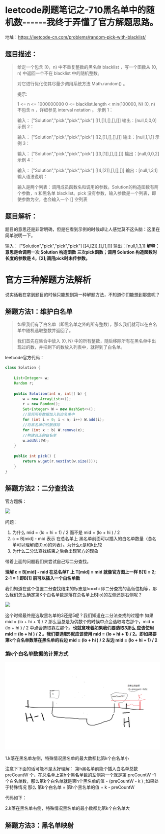 # leetcode刷题笔记之-710黑名单中的随机数------我终于弄懂了官方解题思路。



地址：https://leetcode-cn.com/problems/random-pick-with-blacklist/

## 题目描述：

> 给定一个包含 [0，n) 中不重复整数的黑名单 blacklist ，写一个函数从 [0, n) 中返回一个不在 blacklist 中的随机整数。
>
> 对它进行优化使其尽量少调用系统方法 Math.random() 。
>
> 提示:
>
> 1 <= n <= 1000000000
> 0 <= blacklist.length < min(100000, N)
> [0, n) 不包含 n ，详细参见 interval notation 。
> 示例 1：
>
> 输入：
> ["Solution","pick","pick","pick"]
> [[1,[]],[],[],[]]
> 输出：[null,0,0,0]
> 示例 2：
>
> 输入：
> ["Solution","pick","pick","pick"]
> [[2,[]],[],[],[]]
> 输出：[null,1,1,1]
> 示例 3：
>
> 输入：
> ["Solution","pick","pick","pick"]
> [[3,[1]],[],[],[]]
> 输出：[null,0,0,2]
> 示例 4：
>
> 输入： 
> ["Solution","pick","pick","pick"]
> [[4,[2]],[],[],[]]
> 输出：[null,1,3,1]
> 输入语法说明：
>
> 输入是两个列表：调用成员函数名和调用的参数。Solution的构造函数有两个参数，n 和黑名单 blacklist。pick 没有参数，输入参数是一个列表，即使参数为空，也会输入一个 [] 空列表

## 题目解析：

题目的意思还是非常明确，但是在看到示例的时候却让人感觉莫不这头脑：这里在简单说明一下。

输入： 
["Solution","pick","pick","pick"] 
[[4,[2]],[],[],[]]
输出：[null,1,3,1]
 **解释：意思是会调用一次 Solution 构造函数 三次pick函数；调用 Solution 构造函数时长度的参数是 4，[2];调用pick时未传参数。**

# 官方三种解题方法解析

说实话我在拿到题目的时候只能想到第一种解题方法，不知道你们能想到那些呢？

## 解题方法1：维护白名单 

> 如果我们有了白名单（即黑名单之外的所有整数），那么我们就可以在白名单中随机选取整数并返回了。
>
> 我们首先在集合中放入 [0, N) 中的所有整数，随后移除所有在黑名单中出现过的数，并把剩下的数放入列表中，就得到了白名单。

leetcode官方代码：

```java
class Solution {

    List<Integer> w;
    Random r;

    public Solution(int n, int[] b) {
        w = new ArrayList<>();
        r = new Random();
        Set<Integer> W = new HashSet<>();
        //现将所有数据加入到白名单中
        for (int i = 0; i < n; i++) W.add(i);
        //将黑名单中的数移除
        for (int x : b) W.remove(x);
        //构建真正的白名单
        w.addAll(W);
    }

    public int pick() {
        return w.get(r.nextInt(w.size()));
    }
}
```

## 解题方法2：二分查找法

官方题解：

![](D:\workspace\android-Advanced-plan\数据结构\leetcode刷题笔记\710\二分法官方题解.png)

问题：

1. 为什么 mid = (lo + hi + 1) / 2   而不是   mid = (lo + hi ) / 2
2. c = B[mid] - mid 表示 在总名单上 黑名单前面可以插入的白名单数量（总名单可以理解成[0,n)的列表）。为什么c是和k比较
3. 为什么二分法查找结束之后会出现官方的现象

带着上面的问题我们来尝试自己写二分查找。

**理解 c = B[mid] - mid   在总名单T 上  T[mid] = mid 就像官方图上一样  B[1] = 2; 2-1 = 1 即B[1] 前可以插入一个白名单数**

我们知道在这个位置二分查找结束的标志是lo==hi  即二分查找的高低位相等，那么我们怎么确定第K个白名单数是落在总名单上B[lo]的左侧还是右侧呢？

![](D:\workspace\android-Advanced-plan\数据结构\leetcode刷题笔记\710\二分查找k掉落位置问题.png)

这个时候最终是选取黑名单的3还是5呢？我们知道在二分法查找的过程中 如果  mid = (lo + hi + 1) / 2  那么当总是为偶数个的时候中点会选取考右那个，mid = (lo + hi ) / 2 中点会选取靠左那个。**也就意味着如果我们要选取3那么 应该使用 mid = (lo + hi ) / 2  。我们要选取5就应该使用 mid = (lo + hi + 1) / 2。即如果要第k个白名单数落在黑名单的右边 mid = (lo + hi ) / 2  左边    mid = (lo + hi + 1) / 2**

### 第k个白名单数据的计算方式

![](二分法计算.png)

1.k落在黑名单左侧，特殊情况黑名单的最大数都比第k个白名单小  

注意下下面的话可能不是太好理解：  第h黑名单前能个插入白名单总数 preCountW 个，在总名单上第h个黑名单数的左侧第一个就是第 preCountW -1 个白名单数，那么第k个白名单就是第h个黑名单的值 -  (preCountW - k ) ;如果处于特殊情况  那么 第k个白名单 = 第h个黑名单的值 + k - preCountW 

代码如下：





2.k落在黑名单右侧，特殊情况黑名单的最小数都比第k个白名单大



## 解题方法3：黑名单映射

